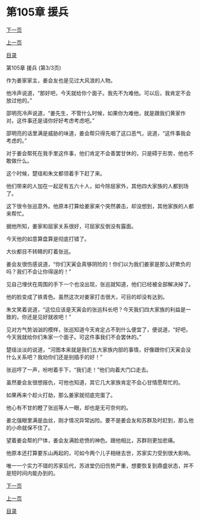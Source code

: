 <h1>第105章   援兵</h1>
            <div><p><a href="./0315_%E7%AC%AC106%E7%AB%A0_%E5%A4%A9%E6%B1%A0.md">下一页</a></p><p><a href="./0313_%E7%AC%AC105%E7%AB%A0_%E6%8F%B4%E5%85%B5.md">上一页</a></p><p><a href="../">目录</a></p></div>
            <div><p>第105章   援兵 (第3/3页)</p><p>作为姜家家主，姜会友也是见过大风浪的人物。</p><p>他冷声说道，“那好吧，今天就给你个面子。我先不为难他。可以后，我肯定不会放过他的。”</p><p>邵明亮冷声说道，“姜先生，不管什么时候，如果你为难他，就是跟我们黄家作对。这件事还是请你好好考虑考虑吧。”</p><p>邵明亮的话里满是威胁的味道，姜会帮只得先咽了这口恶气，说道，“这件事我会考虑的。”</p><p>对于姜会帮死在我手里这件事，他们肯定不会善罢甘休的，只是碍于形势，他也不敢做什么。</p><p>这个时候，楚瑶和朱文都领着手下赶了来。</p><p>他们带来的人加在一起足有五六十人，如今除屈家外，其他四大家族的人都到场了。</p><p>这下很令张巡意外。他原本打算给姜家来个突然袭击，却没想到，其他家族的人都来帮忙。</p><p>据他所知，姜家和屈家关系很好，可屈家反倒没有露面。</p><p>今天他的如意算盘算是彻底打错了。</p><p>大伙都目不转睛的盯着张巡。</p><p>姜会友很伤感说道，“你们天寅会真够阴险的！你们以为我们姜家是那么好欺负的吗？我们不会让你得逞的！”</p><p>见自己埋伏在周围的手下一个也没出现，张巡就知道，他们已经被全部解决掉了。</p><p>他的脸变成了铁青色。虽然这次对姜家打击很大，可目的却没有达到。</p><p>朱文笑着说道，“这位应该是天寅会的张巡科长吧？今天我们四大家族的利益是一致的，你还是见好就收吧！”</p><p>见对方气势汹汹的模样，张巡知道今天肯定占不到什么便宜了，便说道，“好吧，今天我就给你们朱家一个面子。可这件事我们不会罢休的。”</p><p>楚瑶淡淡的说道，“河图本来就是我们五大家族内部的事情，好像跟你们天寅会没什么关系吧？我劝你们还是别插手的好！”</p><p>张巡哼了一声，吩咐着手下，“我们走！”他们向着大门口走去。</p><p>虽然姜会友很想报仇，可他也知道，其它几大家族肯定不会心甘情愿帮忙的。</p><p>如果再来个趁火打劫，那么姜家就彻底完蛋了。</p><p>他心有不甘的瞪了张巡等人一眼，却也是无可奈何的。</p><p>姜北强眼里满是血丝，刚才情况异常凶险。要不是姜会友和苏群及时赶到，那么他的小命就保不住了。</p><p>望着姜会帮的尸体，姜会友满脸悲愤的神色。跟他相比，苏群则更加悲痛。</p><p>他原本还打算要东山再起的，可如今两个儿子相继去世，苏家实力受到很大影响。</p><p>唯一一个实力不错的苏家后代，苏进堂仍旧伤势严重，想要恢复到鼎盛状态，并不是短时间内能办到的。</p></div>
            <div><p><a href="./0315_%E7%AC%AC106%E7%AB%A0_%E5%A4%A9%E6%B1%A0.md">下一页</a></p><p><a href="./0313_%E7%AC%AC105%E7%AB%A0_%E6%8F%B4%E5%85%B5.md">上一页</a></p><p><a href="../">目录</a></p></div>